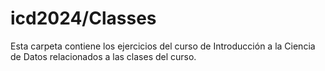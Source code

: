 # icd2024/Classes

Esta carpeta contiene los ejercicios del curso de Introducción a la Ciencia de Datos relacionados a las clases del curso.
